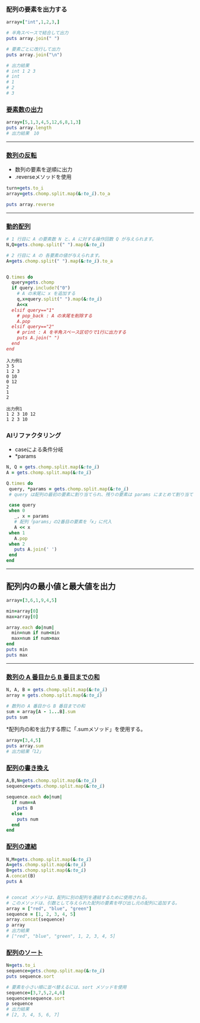 ### 配列の要素を出力する

```Ruby
array=["int",1,2,3,]

# 半角スペースで結合して出力
puts array.join(" ")

# 要素ごとに改行して出力
puts array.join("\n")

# 出力結果
# int 1 2 3
# int
# 1
# 2
# 3
```
### [要素数の出力](https://paiza.jp/works/mondai/array_primer/array_primer__1dmatrix_output_step1)
```Ruby
array=[5,1,3,4,5,12,6,8,1,3]
puts array.length
# 出力結果　10
```

***
### [数列の反転](https://paiza.jp/works/mondai/loop_problems/loop_problems__seq_reverse)
* 数列の要素を逆順に出力
* .reverseメソッドを使用
```Ruby
turn=gets.to_i
array=gets.chomp.split.map(&:to_i).to_a

puts array.reverse
```
***
### [動的配列](https://paiza.jp/works/mondai/data_structure/data_structure__array_boss)

```Ruby
# 1 行目に A の要素数 N と、A に対する操作回数 Q が与えられます。
N,Q=gets.chomp.split(" ").map(&:to_i)

# 2 行目に A の 各要素の値が与えられます。
A=gets.chomp.split(" ").map(&:to_i).to_a


Q.times do
  query=gets.chomp
  if query.include?("0")
    # A の末尾に x を追加する
    q,x=query.split(" ").map(&:to_i)
    A<<x
  elsif query=="1"
    # pop_back : A の末尾を削除する
    A.pop
  elsif query=="2"
    # print : A を半角スペース区切りで1行に出力する
    puts A.join(" ")
  end
end
```

```
入力例1
3 5
1 2 3
0 10
0 12
2
1
2

出力例1
1 2 3 10 12
1 2 3 10
```
### AIリファクタリング
* caseによる条件分岐
* *params
 ```Ruby
N, Q = gets.chomp.split.map(&:to_i)
A = gets.chomp.split.map(&:to_i)

Q.times do
  query, *params = gets.chomp.split.map(&:to_i)
  # query は配列の最初の要素に割り当てられ、残りの要素は params にまとめて割り当てられます。このとき、* 演算子が使用されています。*params は「残りの要素をすべてまとめて配列として受け取る」という意味で、これにより可変長引数として params に割り当てられます。

  case query
  when 0
    _, x = params
    # 配列「params」の2番目の要素を「x」に代入
    A << x
  when 1
    A.pop
  when 2
    puts A.join(' ')
  end
end
 ```
***
## 配列内の最小値と最大値を出力
```Ruby
array=[3,6,1,9,4,5]

min=array[0]
max=array[0]

array.each do|num|
  min=num if num<min
  max=num if num>max
end
puts min
puts max
```
***
### [数列の A 番目から B 番目までの和 ](https://paiza.jp/works/mondai/loop_problems/loop_problems__seq_partsum)

```Ruby
N, A, B = gets.chomp.split.map(&:to_i)
array = gets.chomp.split.map(&:to_i)

# 数列の A 番目から B 番目までの和
sum = array[A - 1...B].sum
puts sum
```
*配列内の和を出力する際に「.sumメソッド」を使用する。
```Ruby
array=[3,4,5]
puts array.sum
# 出力結果「12」
```
### [配列の書き換え](https://paiza.jp/works/mondai/array_primer/array_primer__elm_rewrite)
```Ruby
A,B,N=gets.chomp.split.map(&:to_i)
sequence=gets.chomp.split.map(&:to_i)

sequence.each do|num|
  if num==A
    puts B
  else
    puts num
  end
end
```
### [配列の連結](https://paiza.jp/works/mondai/array_primer/array_primer__array_join)
```Ruby
N,M=gets.chomp.split.map(&:to_i)
A=gets.chomp.split.map(&:to_i)
B=gets.chomp.split.map(&:to_i)
A.concat(B)
puts A


# concat メソッドは、配列に別の配列を連結するために使用される。
# このメソッドは、引数として与えられた配列の要素を呼び出し元の配列に追加する。
array = ["red", "blue", "green"]
sequence = [1, 2, 3, 4, 5]
array.concat(sequence)
p array
# 出力結果
# ["red", "blue", "green", 1, 2, 3, 4, 5]
```
### [配列のソート](https://paiza.jp/works/mondai/array_primer/array_primer__array_sort)
```Ruby
N=gets.to_i
sequence=gets.chomp.split.map(&:to_i)
puts sequence.sort

# 要素を小さい順に並べ替えるには、sort メソッドを使用
sequence=[3,7,5,2,4,6]
sequence=sequence.sort
p sequence
# 出力結果
# [2, 3, 4, 5, 6, 7]
```

